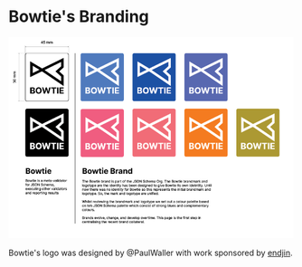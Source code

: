 # Bowtie's Branding

![outline](./outline.png)

Bowtie's logo was designed by @PaulWaller with work sponsored by [endjin](https://endjin.com).
